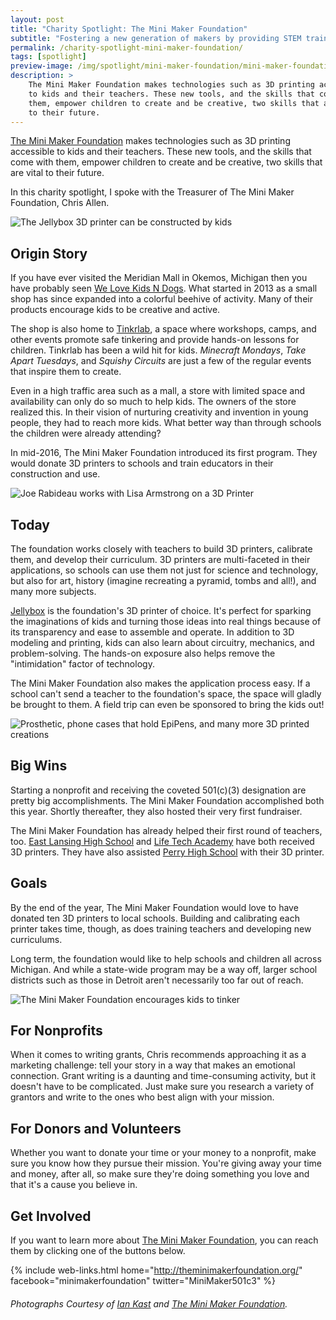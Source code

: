 ```yaml
---
layout: post
title: "Charity Spotlight: The Mini Maker Foundation"
subtitle: "Fostering a new generation of makers by providing STEM training and equipment to schools."
permalink: /charity-spotlight-mini-maker-foundation/
tags: [spotlight]
preview-image: /img/spotlight/mini-maker-foundation/mini-maker-foundation-kid-construction.jpg
description: >
    The Mini Maker Foundation makes technologies such as 3D printing accessible
    to kids and their teachers. These new tools, and the skills that come with
    them, empower children to create and be creative, two skills that are vital
    to their future.
---
```


[The Mini Maker Foundation][1] makes technologies such as 3D printing accessible to kids and their teachers. These new tools, and the skills that come with them, empower children to create and be creative, two skills that are vital to their future.

In this charity spotlight, I spoke with the Treasurer of The Mini Maker Foundation, Chris Allen.

![][10]

## Origin Story

If you have ever visited the Meridian Mall in Okemos, Michigan then you have probably seen [We Love Kids N Dogs][6]. What started in 2013 as a small shop has since expanded into a colorful beehive of activity. Many of their products encourage kids to be creative and active.

The shop is also home to [Tinkrlab][7], a space where workshops, camps, and other events promote safe tinkering and provide hands-on lessons for children. Tinkrlab has been a wild hit for kids. *Minecraft Mondays*, *Take Apart Tuesdays*, and *Squishy Circuits* are just a few of the regular events that inspire them to create.

Even in a high traffic area such as a mall, a store with limited space and availability can only do so much to help kids. The owners of the store realized this. In their vision of nurturing creativity and invention in young people, they had to reach more kids. What better way than through schools the children were already attending?

In mid-2016, The Mini Maker Foundation introduced its first program. They would donate 3D printers to schools and train educators in their construction and use.

![][9]

## Today

The foundation works closely with teachers to build 3D printers, calibrate them, and develop their curriculum. 3D printers are multi-faceted in their applications, so schools can use them not just for science and technology, but also for art, history (imagine recreating a pyramid, tombs and all!), and many more subjects.

[Jellybox][8] is the foundation's 3D printer of choice. It's perfect for sparking the imaginations of kids and turning those ideas into real things because of its transparency and ease to assemble and operate. In addition to 3D modeling and printing, kids can also learn about circuitry, mechanics, and problem-solving. The hands-on exposure also helps remove the "intimidation" factor of technology.

The Mini Maker Foundation also makes the application process easy. If a school can't send a teacher to the foundation's space, the space will gladly be brought to them. A field trip can even be sponsored to bring the kids out!

![][11]

## Big Wins

Starting a nonprofit and receiving the coveted 501(c)(3) designation are pretty big accomplishments. The Mini Maker Foundation accomplished both this year. Shortly thereafter, they also hosted their very first fundraiser.

The Mini Maker Foundation has already helped their first round of teachers, too. [East Lansing High School][3] and [Life Tech Academy][4] have both received 3D printers. They have also assisted [Perry High School][5] with their 3D printer.

## Goals

By the end of the year, The Mini Maker Foundation would love to have donated ten 3D printers to local schools. Building and calibrating each printer takes time, though, as does training teachers and developing new curriculums.

Long term, the foundation would like to help schools and children all across Michigan. And while a state-wide program may be a way off, larger school districts such as those in Detroit aren't necessarily too far out of reach.

![][12]

## For Nonprofits

When it comes to writing grants, Chris recommends approaching it as a marketing challenge: tell your story in a way that makes an emotional connection. Grant writing is a daunting and time-consuming activity, but it doesn't have to be complicated. Just make sure you research a variety of grantors and write to the ones who best align with your mission.

## For Donors and Volunteers

Whether you want to donate your time or your money to a nonprofit, make sure you know how they pursue their mission. You're giving away your time and money, after all, so make sure they're doing something you love and that it's a cause you believe in.

## Get Involved

If you want to learn more about [The Mini Maker Foundation][1], you can reach them by clicking one of the buttons below.

{% include web-links.html home="http://theminimakerfoundation.org/" facebook="minimakerfoundation" twitter="MiniMaker501c3" %}

###### Photographs Courtesy of [Ian Kast][2] and [The Mini Maker Foundation][1].



[1]: http://theminimakerfoundation.org/ "The Mini Maker Foundation Homepage"
[2]: https://twitter.com/MrIanKast "Ian Kast on Twitter"
[3]: http://elps.k12.mi.us/our-schools/east-lansing-high-school/ "East Lansing High School Homepage"
[4]: http://lifetechacademy.org/ "Life Tech Academy Homepage"
[5]: http://perry.k12.mi.us/high_school "Perry High School Homepage"
[6]: http://www.welovekidsndogs.com/ "We Love Kids N Dogs Homepage"
[7]: http://tinkrlab.com/ "Tinkrlab Homepage"
[8]: http://www.imade3d.com/jellybox/ "Jellybox 3D Printer by IMADE3D"
[9]: /img/spotlight/mini-maker-foundation/mini-maker-foundation-training.jpg "Joe Rabideau works with Lisa Armstrong on a 3D Printer"
[10]: /img/spotlight/mini-maker-foundation/mini-maker-foundation-kid-construction.jpg "The Jellybox 3D printer can be constructed by kids"
[11]: /img/spotlight/mini-maker-foundation/mini-maker-foundation-creations.jpg "Prosthetic, phone cases that hold EpiPens, and many more 3D printed creations"
[12]: /img/spotlight/mini-maker-foundation/mini-maker-foundation-tinker.jpg "The Mini Maker Foundation encourages kids to tinker"

